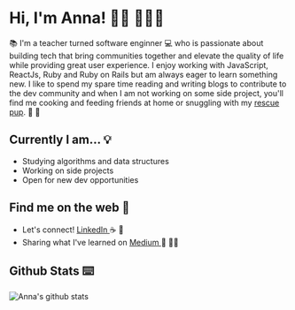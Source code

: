 # Hi, I'm Anna! 👋🏻 👩🏽‍💻

📚 I'm a teacher turned software enginner 💻 who is passionate about building tech that bring communities together and elevate the quality of life while providing great user experience. I enjoy working with JavaScript, ReactJs, Ruby and Ruby on Rails but am always eager to learn something new. I like to spend my spare time reading and writing blogs to contribute to the dev community and when I am not working on some side project, you'll find me cooking and feeding friends at home or snuggling with my <a href="https://www.instagram.com/coopersadventuresnyc/">rescue pup</a>. 🐶 🌵

## Currently I am... 💡
* Studying algorithms and data structures
* Working on side projects
* Open for new dev opportunities

## Find me on the web 🍑
- Let's connect! <a href="https://www.linkedin.com/in/devannakim/"> LinkedIn </a> ☕️ 🥯
- Sharing what I've learned on  <a href="https://medium.com/@dear.hyunji"> Medium </a> 💬 ✍🏼

## Github Stats ⌨️
![Anna's github stats](https://github-readme-stats.vercel.app/api?username=iannakim&theme=blueberry&show_icons=true)
